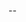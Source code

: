 --


<!---

BEFORE SUBMITTING YOUR PULL REQUEST, PLEASE READ OUR CONTRIBUTING GUIDELINES:
https://github.com/NecroClient/Installer/blob/master/.github/CONTRIBUTING.md


MAKE SURE TO DESCRIBE THE PULL REQUEST, AND ENABLE [ALLOW EDITS FROM MAINTAINERS].

ALSO, IF THIS PULL REQUEST IS LINKED TO AN ISSUE, PLEASE REFERENCE THE ISSUE.

--->
